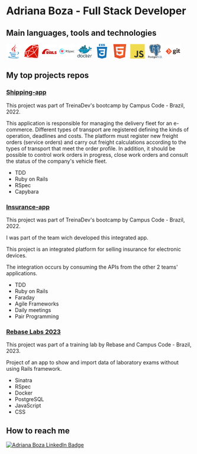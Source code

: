 # Adriana Boza - Full Stack Developer


## Main languages, tools and technologies
<div>
  <img src="https://github.com/devicons/devicon/blob/master/icons/java/java-original.svg" title="Java" alt="Java" width="40" height="40"/>&nbsp;
    <img src="https://github.com/devicons/devicon/blob/master/icons/ruby/ruby-plain.svg" title="Ruby" alt="Ruby" width="40" height="40"/>&nbsp;
  <img src="https://github.com/devicons/devicon/blob/master/icons/rails/rails-plain-wordmark.svg" title="Rails" alt="Rails" width="40" height="40"/>&nbsp;
  <img src="https://github.com/devicons/devicon/blob/master/icons/rspec/rspec-original-wordmark.svg" title="RSpec" alt="RSpec" width="40" height="40"/>&nbsp;
  <img src="https://github.com/devicons/devicon/blob/master/icons/docker/docker-original-wordmark.svg" title="Docker" alt="Docker" width="40" height="40"/>&nbsp;
  <img src="https://github.com/devicons/devicon/blob/master/icons/css3/css3-plain-wordmark.svg"  title="CSS3" alt="CSS" width="40" height="40"/>&nbsp;
  <img src="https://github.com/devicons/devicon/blob/master/icons/html5/html5-original.svg" title="HTML5" alt="HTML" width="40" height="40"/>&nbsp;
  <img src="https://github.com/devicons/devicon/blob/master/icons/javascript/javascript-original.svg" title="JavaScript" alt="JavaScript" width="40" height="40"/>&nbsp;
  <img src="https://github.com/devicons/devicon/blob/master/icons/postgresql/postgresql-original-wordmark.svg" title="PostgreSQL"  alt="PostgreSQL" width="40" height="40"/>&nbsp;
  <img src="https://github.com/devicons/devicon/blob/master/icons/git/git-original-wordmark.svg" title="Git" **alt="Git" width="40" height="40"/>
</div>

## My top projects repos 
### [Shipping-app](https://github.com/adboza/shipping-app)

<p>This project was part of TreinaDev's bootcamp by Campus Code - Brazil, 2022.</p>
<p> This application is responsible for managing the delivery fleet for an e-commerce. Different types of transport are registered defining the kinds of operation, deadlines and costs. The platform must register new freight orders (service orders) and carry out freight calculations according to the types of transport that meet the order profile. In addition, it should be possible to control work orders in progress, close work orders and consult the status of the company's vehicle fleet.</p>
<ul>
  <li>TDD</li>
  <li>Ruby on Rails</li>
  <li>RSpec</li>
  <li>Capybara</li>
</ul>

### [Insurance-app](https://github.com/TreinaDev/insurance-app)
<p>This project was part of TreinaDev's bootcamp by Campus Code - Brazil, 2022.</p>
<p>I was part of the team wich developed this integrated app. </p>
<p>This project is an integrated platform for selling insurance for electronic devices.</p>
<p>The integration occurs by consuming the APIs from the other 2 teams' applications.</p>
<ul>
  <li>TDD</li>
  <li>Ruby on Rails</li>
  <li>Faraday</li>
  <li>Agile Frameworks</li>
  <li>Daily meetings</li>
  <li>Pair Programming</li>
</ul>

### [Rebase Labs 2023](https://github.com/adboza/rebase-labs-2023)
<p>This project was part of a training lab by Rebase and Campus Code - Brazil, 2023.</p>
<p>Project of an app to show and import data of laboratory exams without using Rails framework.</p>
<ul>
  <li>Sinatra</li>
  <li>RSpec</li>
  <li>Docker</li>
  <li>PostgreSQL</li>
  <li>JavaScript</li>
  <li>CSS</li>
</ul>

## How to reach me
<a href="https://www.linkedin.com/in/adboza/?locale=en_US">
  <img src="https://img.shields.io/badge/-adboza-blue?style=flat&logo=Linkedin&logoColor=white" alt="Adriana Boza LinkedIn Badge"/>
</a>

